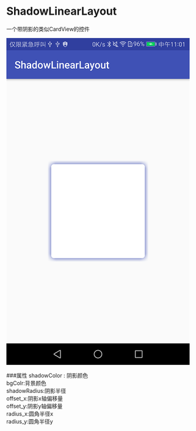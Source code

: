 # ShadowLinearLayout
一个带阴影的类似CardView的控件

![iamge](https://github.com/wangjianchi/ShadowLinearLayout/blob/master/shortcut/shortcut01.png)

###属性
shadowColor : 阴影颜色  
bgColr:背景颜色  
shadowRadius:阴影半径  
offset_x:阴影x轴偏移量  
offset_y:阴影y轴偏移量  
radius_x:圆角半径x  
radius_y:圆角半径y 

